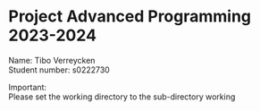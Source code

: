 Project Advanced Programming 2023-2024
=======================================

Name: Tibo Verreycken   
Student number: s0222730

Important:  
Please set the working directory to the sub-directory working